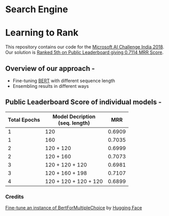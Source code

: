 # Search Engine
# Learning to Rank
This repository contains our code for the [Microsoft AI Challenge India 2018](https://competitions.codalab.org/competitions/20616#learn_the_details). Our solution is [Ranked 5th on Public Leaderboard giving 0.7114 MRR Score](https://competitions.codalab.org/competitions/20616#results).<br>

## Overview of our approach - 
* Fine-tuning [BERT](https://github.com/google-research/bert) with different sequence length
* Ensembling results in different ways

## Public Leaderboard Score of individual models - 

|Total Epochs|Model Decription<br/>(seq. length)|MRR|
|---|---|---|
|1|120 |0.6909|
|1|160 |0.7035|
|2|120 + 120|0.6999|
|2|120 + 160|0.7073|
|3|120 + 120 + 120|0.6981|
|3|120 + 160 + 198|0.7107|
|4|120 + 120 + 120 + 120|0.6899|

### Credits
[Fine-tune an instance of BertForMultipleChoice](https://github.com/huggingface/pytorch-pretrained-BERT/blob/master/examples/run_swag.py) by [Hugging Face](https://github.com/huggingface/pytorch-pretrained-BERT)
